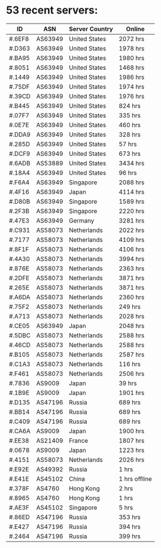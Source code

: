 # 53 recent servers:

| ID | ASN | Server Country | Online |
| ------ | ------ | ------ | ------ |
| #.6EF8 | AS63949 | United States | 2072 hrs |
| #.D363 | AS63949 | United States | 1978 hrs |
| #.BA95 | AS63949 | United States | 1980 hrs |
| #.8051 | AS63949 | United States | 1468 hrs |
| #.1449 | AS63949 | United States | 1986 hrs |
| #.75DF | AS63949 | United States | 1974 hrs |
| #.39CD | AS63949 | United States | 1976 hrs |
| #.B445 | AS63949 | United States | 824 hrs |
| #.07F7 | AS63949 | United States | 335 hrs |
| #.0E7E | AS63949 | United States | 460 hrs |
| #.DDA9 | AS63949 | United States | 328 hrs |
| #.285D | AS63949 | United States | 57 hrs |
| #.DCF9 | AS63949 | United States | 673 hrs |
| #.6ADB | AS53889 | United States | 3434 hrs |
| #.18A4 | AS63949 | United States | 96 hrs |
| #.F6A4 | AS63949 | Singapore | 2088 hrs |
| #.4F16 | AS63949 | Japan | 4114 hrs |
| #.D80B | AS63949 | Singapore | 1589 hrs |
| #.2F3B | AS63949 | Singapore | 2220 hrs |
| #.47E3 | AS63949 | Germany | 3281 hrs |
| #.C931 | AS58073 | Netherlands | 2022 hrs |
| #.7177 | AS58073 | Netherlands | 4109 hrs |
| #.8F1F | AS58073 | Netherlands | 4106 hrs |
| #.4A30 | AS58073 | Netherlands | 3994 hrs |
| #.876E | AS58073 | Netherlands | 2363 hrs |
| #.2DFE | AS58073 | Netherlands | 3871 hrs |
| #.265E | AS58073 | Netherlands | 3871 hrs |
| #.A6DA | AS58073 | Netherlands | 2360 hrs |
| #.75F2 | AS58073 | Netherlands | 249 hrs |
| #.A713 | AS58073 | Netherlands | 2028 hrs |
| #.CE05 | AS63949 | Japan | 2048 hrs |
| #.5DBC | AS58073 | Netherlands | 2588 hrs |
| #.46CD | AS58073 | Netherlands | 2588 hrs |
| #.B105 | AS58073 | Netherlands | 2587 hrs |
| #.C1A3 | AS58073 | Netherlands | 116 hrs |
| #.F461 | AS58073 | Netherlands | 2506 hrs |
| #.7836 | AS9009 | Japan | 39 hrs |
| #.1B9E | AS9009 | Japan | 1901 hrs |
| #.D135 | AS47196 | Russia | 689 hrs |
| #.BB14 | AS47196 | Russia | 689 hrs |
| #.C409 | AS47196 | Russia | 689 hrs |
| #.CA6A | AS9009 | Japan | 1900 hrs |
| #.EE38 | AS21409 | France | 1807 hrs |
| #.0678 | AS9009 | Japan | 1223 hrs |
| #.4151 | AS58073 | Netherlands | 2026 hrs |
| #.E92E | AS49392 | Russia | 1 hrs |
| #.E41E | AS45102 | China | 1 hrs offline |
| #.378F | AS4760 | Hong Kong | 2 hrs |
| #.8965 | AS4760 | Hong Kong | 1 hrs |
| #.AE3F | AS45102 | Singapore | 5 hrs |
| #.86ED | AS47196 | Russia | 353 hrs |
| #.E427 | AS47196 | Russia | 394 hrs |
| #.2464 | AS47196 | Russia | 399 hrs |

